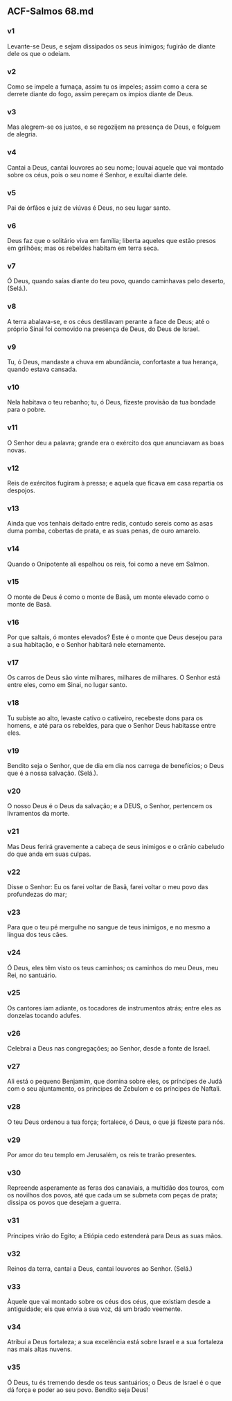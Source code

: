 ## ACF-Salmos 68.md
### v1
 Levante-se Deus, e sejam dissipados os seus inimigos; fugirão de diante dele os que o odeiam.
### v2
 Como se impele a fumaça, assim tu os impeles; assim como a cera se derrete diante do fogo, assim pereçam os ímpios diante de Deus.
### v3
 Mas alegrem-se os justos, e se regozijem na presença de Deus, e folguem de alegria.
### v4
 Cantai a Deus, cantai louvores ao seu nome; louvai aquele que vai montado sobre os céus, pois o seu nome é Senhor, e exultai diante dele.
### v5
 Pai de órfãos e juiz de viúvas é Deus, no seu lugar santo.
### v6
 Deus faz que o solitário viva em família; liberta aqueles que estão presos em grilhões; mas os rebeldes habitam em terra seca.
### v7
 Ó Deus, quando saías diante do teu povo, quando caminhavas pelo deserto, (Selá.).
### v8
 A terra abalava-se, e os céus destilavam perante a face de Deus; até o próprio Sinai foi comovido na presença de Deus, do Deus de Israel.
### v9
 Tu, ó Deus, mandaste a chuva em abundância, confortaste a tua herança, quando estava cansada.
### v10
 Nela habitava o teu rebanho; tu, ó Deus, fizeste provisão da tua bondade para o pobre.
### v11
 O Senhor deu a palavra; grande era o exército dos que anunciavam as boas novas.
### v12
 Reis de exércitos fugiram à pressa; e aquela que ficava em casa repartia os despojos.
### v13
 Ainda que vos tenhais deitado entre redis, contudo sereis como as asas duma pomba, cobertas de prata, e as suas penas, de ouro amarelo.
### v14
 Quando o Onipotente ali espalhou os reis, foi como a neve em Salmon.
### v15
 O monte de Deus é como o monte de Basã, um monte elevado como o monte de Basã.
### v16
 Por que saltais, ó montes elevados? Este é o monte que Deus desejou para a sua habitação, e o Senhor habitará nele eternamente.
### v17
 Os carros de Deus são vinte milhares, milhares de milhares. O Senhor está entre eles, como em Sinai, no lugar santo.
### v18
 Tu subiste ao alto, levaste cativo o cativeiro, recebeste dons para os homens, e até para os rebeldes, para que o Senhor Deus habitasse entre eles.
### v19
 Bendito seja o Senhor, que de dia em dia nos carrega de benefícios; o Deus que é a nossa salvação. (Selá.).
### v20
 O nosso Deus é o Deus da salvação; e a DEUS, o Senhor, pertencem os livramentos da morte.
### v21
 Mas Deus ferirá gravemente a cabeça de seus inimigos e o crânio cabeludo do que anda em suas culpas.
### v22
 Disse o Senhor: Eu os farei voltar de Basã, farei voltar o meu povo das profundezas do mar;
### v23
 Para que o teu pé mergulhe no sangue de teus inimigos, e no mesmo a língua dos teus cães.
### v24
 Ó Deus, eles têm visto os teus caminhos; os caminhos do meu Deus, meu Rei, no santuário.
### v25
 Os cantores iam adiante, os tocadores de instrumentos atrás; entre eles as donzelas tocando adufes.
### v26
 Celebrai a Deus nas congregações; ao Senhor, desde a fonte de Israel.
### v27
 Ali está o pequeno Benjamim, que domina sobre eles, os príncipes de Judá com o seu ajuntamento, os príncipes de Zebulom e os príncipes de Naftali.
### v28
 O teu Deus ordenou a tua força; fortalece, ó Deus, o que já fizeste para nós.
### v29
 Por amor do teu templo em Jerusalém, os reis te trarão presentes.
### v30
 Repreende asperamente as feras dos canaviais, a multidão dos touros, com os novilhos dos povos, até que cada um se submeta com peças de prata; dissipa os povos que desejam a guerra.
### v31
 Príncipes virão do Egito; a Etiópia cedo estenderá para Deus as suas mãos.
### v32
 Reinos da terra, cantai a Deus, cantai louvores ao Senhor. (Selá.)
### v33
 Àquele que vai montado sobre os céus dos céus, que existiam desde a antiguidade; eis que envia a sua voz, dá um brado veemente.
### v34
 Atribuí a Deus fortaleza; a sua excelência está sobre Israel e a sua fortaleza nas mais altas nuvens.
### v35
 Ó Deus, tu és tremendo desde os teus santuários; o Deus de Israel é o que dá força e poder ao seu povo. Bendito seja Deus!
